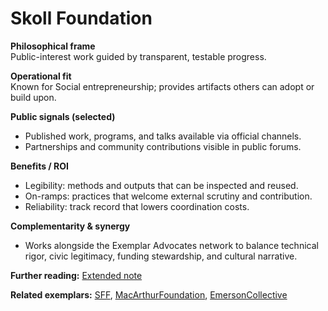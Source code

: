 # Skoll Foundation

**Philosophical frame**  
Public-interest work guided by transparent, testable progress.

**Operational fit**  
Known for Social entrepreneurship; provides artifacts others can adopt or build upon.

**Public signals (selected)**  
- Published work, programs, and talks available via official channels.  
- Partnerships and community contributions visible in public forums.

**Benefits / ROI**  
- Legibility: methods and outputs that can be inspected and reused.  
- On-ramps: practices that welcome external scrutiny and contribution.  
- Reliability: track record that lowers coordination costs.

**Complementarity & synergy**  
- Works alongside the Exemplar Advocates network to balance technical rigor, civic legitimacy, funding stewardship, and cultural narrative.

**Further reading:** [Extended note](/funders/extended/SkollFoundation.md)


**Related exemplars:** [SFF](/funders/SFF.md), [MacArthurFoundation](/funders/MacArthurFoundation.md), [EmersonCollective](/funders/EmersonCollective.md)
